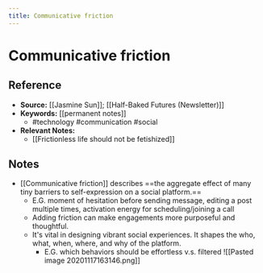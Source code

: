 ```yaml
---
title: Communicative friction
---
```

# Communicative friction
## Reference
- **Source:** [[Jasmine Sun]]; [[Half-Baked Futures (Newsletter)]]
- **Keywords:** [[permanent notes]]
	- #technology #communication #social
- **Relevant Notes:**
	- [[Frictionless life should not be fetishized]]
## Notes
- [[Communicative friction]] describes ==the aggregate effect of many tiny barriers to self-expression on a social platform.==
	- E.G. moment of hesitation before sending message, editing a post multiple times, activation energy for scheduling/joining a call
	- Adding friction can make engagements more purposeful and thoughtful.
	- It's vital in designing vibrant social experiences. It shapes the who, what, when, where, and why of the platform. 
		- E.G. which behaviors should be effortless v.s. filtered
![[Pasted image 20201117163146.png]]